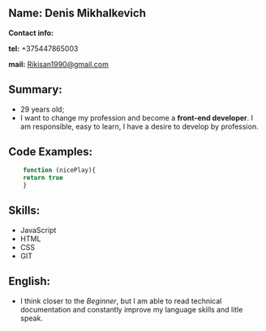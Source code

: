 ## Name: Denis Mikhalkevich
**Contact info:**

 **tel:** +375447865003

 **mail:** Rikisan1990@gmail.com

## Summary:
- 29 years old;
- I want to change my profession and become a **front-end developer**. I am responsible, easy to learn, I have a desire to develop by profession.

## Code Examples:
```javascript
    function (nicePlay){
    return true
    }
```

## Skills: 
 - JavaScript
 - HTML
 - CSS
 - GIT

## English: 

   - I think closer to the *Beginner*, but I am able to read technical documentation and constantly improve my language skills and litle speak.
